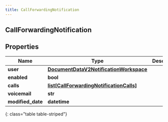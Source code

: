 ```yaml
---
title: CallForwardingNotification
---
```

## CallForwardingNotification

## Properties

|Name | Type | Description | Notes|
|------------ | ------------- | ------------- | -------------|
| **user** | [**DocumentDataV2NotificationWorkspace**](DocumentDataV2NotificationWorkspace.html) |  | [optional] |
| **enabled** | **bool** |  | [optional] |
| **calls** | [**list[CallForwardingNotificationCalls]**](CallForwardingNotificationCalls.html) |  | [optional] |
| **voicemail** | **str** |  | [optional] |
| **modified_date** | **datetime** |  | [optional] |
{: class="table table-striped"}


